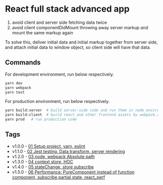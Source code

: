 # React full stack advanced app

1. avoid client and server side fetching data twice
1. avoid client componentDidMount throwing away server markup and mount the same markup again

To solve this, deliver initial data and initial markup together from server side, and attach initial data to window object, so client side will have that data.

## Commands

For development environment, run below respectively.

```bash
yarn dev
yarn webpack
yarn test
```

For production environment, run below respectively.

```bash
yarn build:server  # build server-side code and run them in node environment
yarn build:client  # build react and other frontend assets by webpack.config.prod.js
yarn prod   # run production code
```

## Tags

* v1.0.0 - [01 Setup project, yarn, eslint](./docs/01_setup.md)
* v1.1.0 - [02 Jest testing, Data transform, server rendering](./docs/02_fullStack.md)
* v1.2.0 - [03 node, webpack Absolute path](./docs/03_refactor.md)
* v1.3.0 - [04 context store, HOC](./docs/04_context_HOC.md)
* v1.4.0 - [05 stateChange, store subscribe](./docs/05_stateChange.md)
* v1.5.0 - [06 Performance: PureComponent instead of function component, subscribe partial state, react_perf](./docs/06_performance.md)